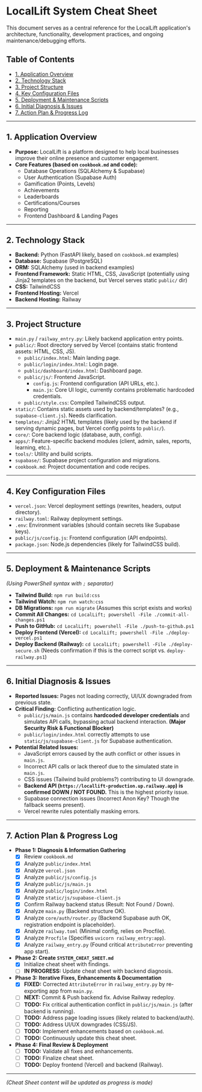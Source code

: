 # LocalLift System Cheat Sheet

This document serves as a central reference for the LocalLift application's architecture, functionality, development practices, and ongoing maintenance/debugging efforts.

## Table of Contents
- [1. Application Overview](#1-application-overview)
- [2. Technology Stack](#2-technology-stack)
- [3. Project Structure](#3-project-structure)
- [4. Key Configuration Files](#4-key-configuration-files)
- [5. Deployment & Maintenance Scripts](#5-deployment--maintenance-scripts)
- [6. Initial Diagnosis & Issues](#6-initial-diagnosis--issues)
- [7. Action Plan & Progress Log](#7-action-plan--progress-log)

---

## 1. Application Overview

*   **Purpose:** LocalLift is a platform designed to help local businesses improve their online presence and customer engagement.
*   **Core Features (based on `cookbook.md` and code):**
    *   Database Operations (SQLAlchemy & Supabase)
    *   User Authentication (Supabase Auth)
    *   Gamification (Points, Levels)
    *   Achievements
    *   Leaderboards
    *   Certifications/Courses
    *   Reporting
    *   Frontend Dashboard & Landing Pages

---

## 2. Technology Stack

*   **Backend:** Python (FastAPI likely, based on `cookbook.md` examples)
*   **Database:** Supabase (PostgreSQL)
*   **ORM:** SQLAlchemy (used in backend examples)
*   **Frontend Framework:** Static HTML, CSS, JavaScript (potentially using Jinja2 templates on the backend, but Vercel serves static `public/` dir)
*   **CSS:** TailwindCSS
*   **Frontend Hosting:** Vercel
*   **Backend Hosting:** Railway

---

## 3. Project Structure

*   `main.py` / `railway_entry.py`: Likely backend application entry points.
*   `public/`: Root directory served by Vercel (contains static frontend assets: HTML, CSS, JS).
    *   `public/index.html`: Main landing page.
    *   `public/login/index.html`: Login page.
    *   `public/dashboard/index.html`: Dashboard page.
    *   `public/js/`: Frontend JavaScript.
        *   `config.js`: Frontend configuration (API URLs, etc.).
        *   `main.js`: Core UI logic, currently contains problematic hardcoded credentials.
    *   `public/style.css`: Compiled TailwindCSS output.
*   `static/`: Contains static assets used by backend/templates? (e.g., `supabase-client.js`). Needs clarification.
*   `templates/`: Jinja2 HTML templates (likely used by the backend if serving dynamic pages, but Vercel config points to `public/`).
*   `core/`: Core backend logic (database, auth, config).
*   `apps/`: Feature-specific backend modules (client, admin, sales, reports, learning, etc.).
*   `tools/`: Utility and build scripts.
*   `supabase/`: Supabase project configuration and migrations.
*   `cookbook.md`: Project documentation and code recipes.

---

## 4. Key Configuration Files

*   `vercel.json`: Vercel deployment settings (rewrites, headers, output directory).
*   `railway.toml`: Railway deployment settings.
*   `.env`: Environment variables (should contain secrets like Supabase keys).
*   `public/js/config.js`: Frontend configuration (API endpoints).
*   `package.json`: Node.js dependencies (likely for TailwindCSS build).

---

## 5. Deployment & Maintenance Scripts

*(Using PowerShell syntax with `;` separator)*

*   **Tailwind Build:** `npm run build:css`
*   **Tailwind Watch:** `npm run watch:css`
*   **DB Migrations:** `npm run migrate` (Assumes this script exists and works)
*   **Commit All Changes:** `cd LocalLift; powershell -File ./commit-all-changes.ps1`
*   **Push to GitHub:** `cd LocalLift; powershell -File ./push-to-github.ps1`
*   **Deploy Frontend (Vercel):** `cd LocalLift; powershell -File ./deploy-vercel.ps1`
*   **Deploy Backend (Railway):** `cd LocalLift; powershell -File ./deploy-secure.sh` (Needs confirmation if this is the correct script vs. `deploy-railway.ps1`)

---

## 6. Initial Diagnosis & Issues

*   **Reported Issues:** Pages not loading correctly, UI/UX downgraded from previous state.
*   **Critical Finding:** Conflicting authentication logic.
    *   `public/js/main.js` contains **hardcoded developer credentials** and simulates API calls, bypassing actual backend interaction. **(Major Security Risk & Functional Blocker)**
    *   `public/login/index.html` correctly attempts to use `static/js/supabase-client.js` for Supabase authentication.
*   **Potential Related Issues:**
    *   JavaScript errors caused by the auth conflict or other issues in `main.js`.
    *   Incorrect API calls or lack thereof due to the simulated state in `main.js`.
    *   CSS issues (Tailwind build problems?) contributing to UI downgrade.
    *   **Backend API (`https://locallift-production.up.railway.app`) is confirmed DOWN / NOT FOUND.** This is the highest priority issue.
    *   Supabase connection issues (Incorrect Anon Key? Though the fallback seems present).
    *   Vercel rewrite rules potentially masking errors.

---

## 7. Action Plan & Progress Log

*   **Phase 1: Diagnosis & Information Gathering**
    *   [x] Review `cookbook.md`
    *   [x] Analyze `public/index.html`
    *   [x] Analyze `vercel.json`
    *   [x] Analyze `public/js/config.js`
    *   [x] Analyze `public/js/main.js`
    *   [x] Analyze `public/login/index.html`
    *   [x] Analyze `static/js/supabase-client.js`
    *   [x] Confirm Railway backend status (Result: Not Found / Down).
    *   [x] Analyze `main.py` (Backend structure OK).
    *   [x] Analyze `core/auth/router.py` (Backend Supabase auth OK, registration endpoint is placeholder).
    *   [x] Analyze `railway.toml` (Minimal config, relies on Procfile).
    *   [x] Analyze `Procfile` (Specifies `uvicorn railway_entry:app`).
    *   [x] Analyze `railway_entry.py` (Found critical `AttributeError` preventing app start).
*   **Phase 2: Create `SYSTEM_CHEAT_SHEET.md`**
    *   [x] Initialize cheat sheet with findings.
    *   [ ] **IN PROGRESS:** Update cheat sheet with backend diagnosis.
*   **Phase 3: Iterative Fixes, Enhancements & Documentation**
    *   [x] **FIXED:** Corrected `AttributeError` in `railway_entry.py` by re-exporting app from `main.py`.
    *   [ ] **NEXT:** Commit & Push backend fix. Advise Railway redeploy.
    *   [ ] **TODO:** Fix critical authentication conflict in `public/js/main.js` (after backend is running).
    *   [ ] **TODO:** Address page loading issues (likely related to backend/auth).
    *   [ ] **TODO:** Address UI/UX downgrades (CSS/JS).
    *   [ ] **TODO:** Implement enhancements based on `cookbook.md`.
    *   [ ] **TODO:** Continuously update this cheat sheet.
*   **Phase 4: Final Review & Deployment**
    *   [ ] **TODO:** Validate all fixes and enhancements.
    *   [ ] **TODO:** Finalize cheat sheet.
    *   [ ] **TODO:** Deploy frontend (Vercel) and backend (Railway).

---
*(Cheat Sheet content will be updated as progress is made)*
